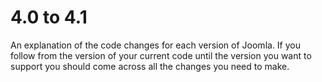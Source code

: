 4.0 to 4.1
===============
An explanation of the code changes for each version of Joomla.
If you follow from the version of your current code until the version you want to support you should come across all the changes you need to make.